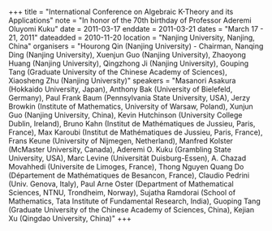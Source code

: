 +++
title = "International Conference on Algebraic K-Theory and its Applications"
note = "In honor of the 70th birthday of Professor Aderemi Oluyomi Kuku"
date = 2011-03-17
enddate = 2011-03-21
dates = "March 17 - 21, 2011"
dateadded = 2010-11-20
location = "Nanjing University, Nanjing, China"
organisers = "Hourong Qin (Nanjing University) - Chairman, Nanqing Ding (Nanjing University), Xuenjun Guo (Nanjing University), Zhaoyong Huang (Nanjing University), Qingzhong Ji (Nanjing University), Gouping Tang (Graduate University of the Chinese Academy of Sciences), Xiaosheng Zhu (Nanjing University)"
speakers = "Masanori Asakura (Hokkaido University, Japan), Anthony Bak (University of Bielefeld, Germany), Paul Frank Baum (Pennsylvania State University, USA), Jerzy Browkin (Institute of Mathematics, University of Warsaw, Poland), Xunjun Guo (Nanjing University, China), Kevin Hutchinson (University College Dublin, Ireland), Bruno Kahn  (Institut de Mathématiques de Jussieu, Paris, France), Max Karoubi (Institut de Mathématiques de Jussieu, Paris, France), Frans Keune (University of Nijmegen, Netherland), Manfred Kolster (McMaster University, Canada), Aderemi O. Kuku (Grambling State University, USA), Marc Levine (Universität Duisburg-Essen), A. Chazad Movahhedi (Universite de Limoges, France), Thong Nguyen Quang Do (Département de Mathématiques de Besancon, France), Claudio Pedrini (Univ. Genova, Italy), Paul Arne Oster (Department of Mathematical Sciences, NTNU, Trondheim, Norway), Sujatha Ramdorai (School of Mathematics, Tata Institute of Fundamental Research, India), Guoping Tang (Graduate University of the Chinese Academy of Sciences, China), Kejian Xu (Qingdao University, China)"
+++
